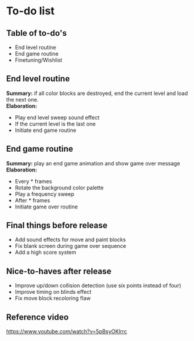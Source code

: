 # To-do list

## Table of to-do's
- End level routine
- End game routine
- Finetuning/Wishlist

## End level routine
**Summary:** if all color blocks are destroyed, end the current level and load the next one.  
**Elaboration:**
- Play end level sweep sound effect
- If the current level is the last one
- Initiate end game routine

## End game routine
**Summary:** play an end game animation and show game over message  
**Elaboration:**
- Every \* frames
- Rotate the background color palette
- Play a frequency sweep
- After \* frames
- Initiate game over routine

## Final things before release
- Add sound effects for move and paint blocks
- Fix blank screen during game over sequence
- Add a high score system

## Nice-to-haves after release
- Improve up/down collision detection (use six points instead of four)
- Improve timing on blinds effect
- Fix move block recoloring flaw

## Reference video
https://www.youtube.com/watch?v=5pBsyOKlrrc
